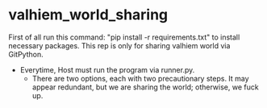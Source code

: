 # valhiem_world_sharing
First of all run this command: "pip install -r requirements.txt" to install necessary packages.
This rep is only for sharing valhiem world via GitPython.
- Everytime, Host must run the program via runner.py.
  - There are two options, each with two precautionary steps. It may appear redundant, but we are sharing the world; otherwise, we fuck up.
